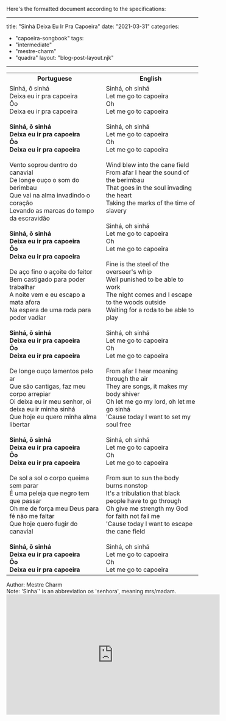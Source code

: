 Here's the formatted document according to the specifications:

---
title: "Sinhá Deixa Eu Ir Pra Capoeira"
date: "2021-03-31"
categories: 
  - "capoeira-songbook"
tags: 
  - "intermediate"
  - "mestre-charm"
  - "quadra"
layout: "blog-post-layout.njk"
---

<table class="capoeira-table">
    <tr class="header-row">
        <th>Portuguese</th>
        <th>English</th>
    </tr>
    <tr>
        <td>
            Sinhá, ô sinhá<br>
            Deixa eu ir pra capoeira<br>
            Ôo<br>
            Deixa eu ir pra capoeira<br>
            <br>
            <strong>Sinhá, ô sinhá<br>
            Deixa eu ir pra capoeira<br>
            Ôo<br>
            Deixa eu ir pra capoeira</strong><br>
            <br>
            Vento soprou dentro do canavial<br>
            De longe ouço o som do berimbau<br>
            Que vai na alma invadindo o coração<br>
            Levando as marcas do tempo da escravidão<br>
            <br>
            <strong>Sinhá, ô sinhá<br>
            Deixa eu ir pra capoeira<br>
            Ôo<br>
            Deixa eu ir pra capoeira</strong><br>
            <br>
            De aço fino o açoite do feitor<br>
            Bem castigado para poder trabalhar<br>
            A noite vem e eu escapo a mata afora<br>
            Na espera de uma roda para poder vadiar<br>
            <br>
            <strong>Sinhá, ô sinhá<br>
            Deixa eu ir pra capoeira<br>
            Ôo<br>
            Deixa eu ir pra capoeira</strong><br>
            <br>
            De longe ouço lamentos pelo ar<br>
            Que são cantigas, faz meu corpo arrepiar<br>
            Oi deixa eu ir meu senhor, oi deixa eu ir minha sinhá<br>
            Que hoje eu quero minha alma libertar<br>
            <br>
            <strong>Sinhá, ô sinhá<br>
            Deixa eu ir pra capoeira<br>
            Ôo<br>
            Deixa eu ir pra capoeira</strong><br>
            <br>
            De sol a sol o corpo queima sem parar<br>
            É uma peleja que negro tem que passar<br>
            Oh me de força meu Deus para fé não me faltar<br>
            Que hoje quero fugir do canavial<br>
            <br>
            <strong>Sinhá, ô sinhá<br>
            Deixa eu ir pra capoeira<br>
            Ôo<br>
            Deixa eu ir pra capoeira</strong>
        </td>
        <td>
            Sinhá, oh sinhá<br>
            Let me go to capoeira<br>
            Oh<br>
            Let me go to capoeira<br>
            <br>
            Sinhá, oh sinhá<br>
            Let me go to capoeira<br>
            Oh<br>
            Let me go to capoeira<br>
            <br>
            Wind blew into the cane field<br>
            From afar I hear the sound of the berimbau<br>
            That goes in the soul invading the heart<br>
            Taking the marks of the time of slavery<br>
            <br>
            Sinhá, oh sinhá<br>
            Let me go to capoeira<br>
            Oh<br>
            Let me go to capoeira<br>
            <br>
            Fine is the steel of the overseer's whip<br>
            Well punished to be able to work<br>
            The night comes and I escape to the woods outside<br>
            Waiting for a roda to be able to play<br>
            <br>
            Sinhá, oh sinhá<br>
            Let me go to capoeira<br>
            Oh<br>
            Let me go to capoeira<br>
            <br>
            From afar I hear moaning through the air<br>
            They are songs, it makes my body shiver<br>
            Oh let me go my lord, oh let me go sinhá<br>
            'Cause today I want to set my soul free<br>
            <br>
            Sinhá, oh sinhá<br>
            Let me go to capoeira<br>
            Oh<br>
            Let me go to capoeira<br>
            <br>
            From sun to sun the body burns nonstop<br>
            It's a tribulation that black people have to go through<br>
            Oh give me strength my God for faith not fail me<br>
            'Cause today I want to escape the cane field<br>
            <br>
            Sinhá, oh sinhá<br>
            Let me go to capoeira<br>
            Oh<br>
            Let me go to capoeira
        </td>
    </tr>
</table>

<figcaption>
Author: Mestre Charm<br>
Note: 'Sinha´' is an abbreviation os 'senhora', meaning mrs/madam.
</figcaption>

<iframe width="560" height="315" src="https://www.youtube.com/embed/OMWweIXnsqE" title="YouTube video player" frameborder="0" allow="accelerometer; autoplay; clipboard-write; encrypted-media; gyroscope; picture-in-picture" allowfullscreen></iframe>